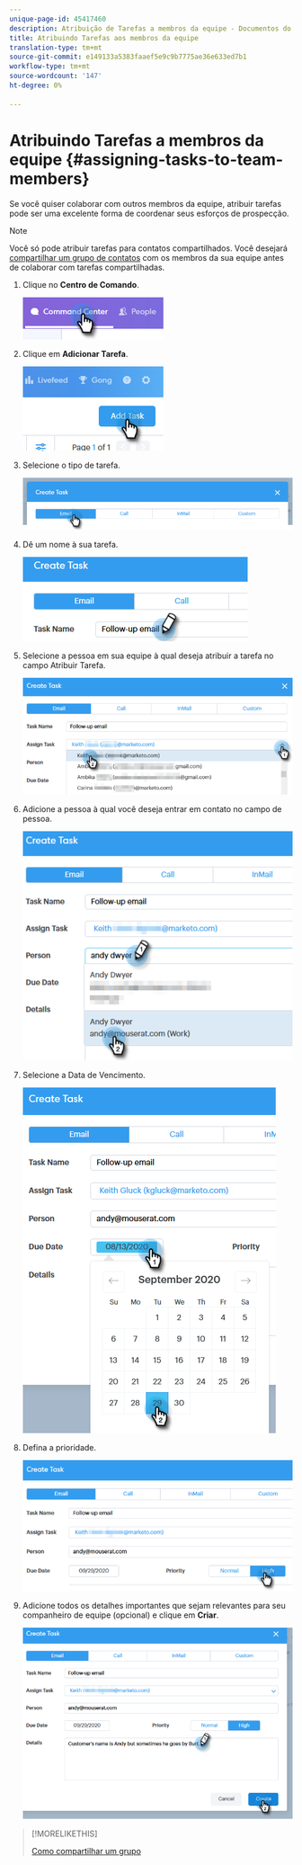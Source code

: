 ```yaml
---
unique-page-id: 45417460
description: Atribuição de Tarefas a membros da equipe - Documentos do Marketing - Documentação do produto
title: Atribuindo Tarefas aos membros da equipe
translation-type: tm+mt
source-git-commit: e149133a5383faaef5e9c9b7775ae36e633ed7b1
workflow-type: tm+mt
source-wordcount: '147'
ht-degree: 0%

---
```



# Atribuindo Tarefas a membros da equipe {#assigning-tasks-to-team-members}

Se você quiser colaborar com outros membros da equipe, atribuir tarefas pode ser uma excelente forma de coordenar seus esforços de prospecção.

>[!NOTE]
>
>Você só pode atribuir tarefas para contatos compartilhados. Você desejará [compartilhar um grupo de contatos](http://docs.marketo.com/x/fwDb) com os membros da sua equipe antes de colaborar com tarefas compartilhadas.

1. Clique no **Centro de Comando**.

   ![](assets/one-1.png)

1. Clique em **Adicionar Tarefa**.

   ![](assets/two-1.png)

1. Selecione o tipo de tarefa.

   ![](assets/three-1.png)

1. Dê um nome à sua tarefa.

   ![](assets/four-1.png)

1. Selecione a pessoa em sua equipe à qual deseja atribuir a tarefa no campo Atribuir Tarefa.

   ![](assets/five.png)

1. Adicione a pessoa à qual você deseja entrar em contato no campo de pessoa.

   ![](assets/six.png)

1. Selecione a Data de Vencimento.

   ![](assets/seven.png)

1. Defina a prioridade.

   ![](assets/eight.png)

1. Adicione todos os detalhes importantes que sejam relevantes para seu companheiro de equipe (opcional) e clique em **Criar**.

   ![](assets/nine.png)

>[!MORELIKETHIS]
>
>[Como compartilhar um grupo](http://docs.marketo.com/x/fwDb)

